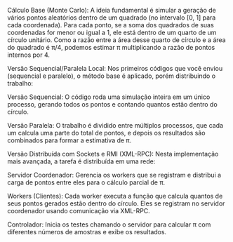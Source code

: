 Cálculo Base (Monte Carlo): A ideia fundamental é simular a geração de vários pontos aleatórios dentro de um quadrado (no intervalo [0, 1] para cada coordenada). Para cada ponto, se a soma dos quadrados de suas coordenadas for menor ou igual a 1, ele está dentro de um quarto de um círculo unitário. Como a razão entre a área desse quarto de círculo e a área do quadrado é π/4, podemos estimar π multiplicando a razão de pontos internos por 4.

Versão Sequencial/Paralela Local: Nos primeiros códigos que você enviou (sequencial e paralelo), o método base é aplicado, porém distribuindo o trabalho:

Versão Sequencial: O código roda uma simulação inteira em um único processo, gerando todos os pontos e contando quantos estão dentro do círculo.

Versão Paralela: O trabalho é dividido entre múltiplos processos, que cada um calcula uma parte do total de pontos, e depois os resultados são combinados para formar a estimativa de π.

Versão Distribuída com Sockets e RMI (XML-RPC): Nesta implementação mais avançada, a tarefa é distribuída em uma rede:

Servidor Coordenador: Gerencia os workers que se registram e distribui a carga de pontos entre eles para o cálculo parcial de π.

Workers (Clientes): Cada worker executa a função que calcula quantos de seus pontos gerados estão dentro do círculo. Eles se registram no servidor coordenador usando comunicação via XML-RPC.

Controlador: Inicia os testes chamando o servidor para calcular π com diferentes números de amostras e exibe os resultados.